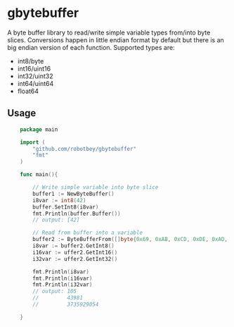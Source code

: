 # gbytebuffer

A byte buffer library to read/write simple variable types from/into byte slices. Conversions happen in little endian format by default but there is an big endian version of each function. Supported types are:

- int8/byte
- int16/uint16
- int32/uint32
- int64/uint64
- float64

## Usage

```go
    package main

    import (
        "github.com/robotbey/gbytebuffer"
        "fmt"
    )

    func main(){

        // Write simple variable into byte slice
        buffer1 := NewByteBuffer()
        i8var := int8(42)
        buffer.SetInt8(i8var)
        fmt.Println(buffer.Buffer())
        // output: [42]

        // Read from buffer into a variable
        buffer2 := ByteBufferFrom([]byte{0x69, 0xAB, 0xCD, 0xDE, 0xAD, 0xC0, 0xDE})   // 0xDEADC0DE = 3735929054
        i8var := buffer2.GetInt8()
        i16var := uffer2.GetInt16()
        i32var := uffer2.GetInt32()

        fmt.Println(i8var)
        fmt.Println(i16var)
        fmt.Println(i32var)
        // output: 105
        //         43981
        //         3735929054

    }

```
